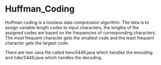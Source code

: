 # Huffman_Coding
Huffman coding is a lossless data compression algorithm. The idea is to assign variable length codes to input characters, the lengths of the assigned codes are based on the frequencies of corresponding characters. The most frequent character gets the smallest code and the least frequent character gets the largest code.


There are two Java file called henc5446.java which handles the encoding and hdec5446.java which handles the decoding.
